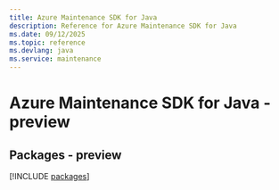 ```yaml
---
title: Azure Maintenance SDK for Java
description: Reference for Azure Maintenance SDK for Java
ms.date: 09/12/2025
ms.topic: reference
ms.devlang: java
ms.service: maintenance
---
```

# Azure Maintenance SDK for Java - preview
## Packages - preview
[!INCLUDE [packages](maintenance-index.md)]